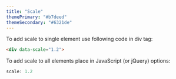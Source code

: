```yaml
---
title: "Scale"
themePrimary: "#b7deed"
themeSecondary: "#6321de"
---
```


To add scale to single element use following code in div tag:
```html
<div data-scale="1.2">
```

To add scale to all elements place in JavaScript (or jQuery) options:
```js
scale: 1.2
```
